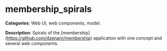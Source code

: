 
# membership_spirals

**Categories**: Web UI, web components, model.

**Description**: Spirals of the [membership] (https://github.com/dzenanr/membership) application with one concept and several web components.








